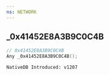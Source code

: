 ```yaml
---
ns: NETWORK
---
```

## _0x41452E8A3B9C0C4B

```c
// 0x41452E8A3B9C0C4B
Any _0x41452E8A3B9C0C4B();
```

```
NativeDB Introduced: v1207
```

